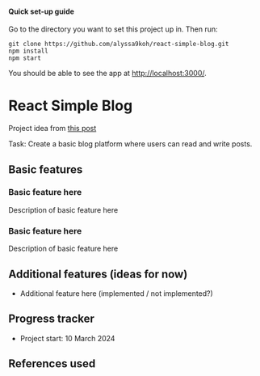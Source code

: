 #### Quick set-up guide
Go to the directory you want to set this project up in. Then run:

```
git clone https://github.com/alyssa9koh/react-simple-blog.git
npm install
npm start
```

You should be able to see the app at [http://localhost:3000/](http://localhost:3000/).

# React Simple Blog

Project idea from [this post](https://medium.com/@rohan.fulzele/50-beginner-and-intermediate-level-react-project-ideas-%EF%B8%8F-809b396faa39)

Task: Create a basic blog platform where users can read and write posts.

## Basic features

### Basic feature here
Description of basic feature here

### Basic feature here
Description of basic feature here

## Additional features (ideas for now)
* Additional feature here (implemented / not implemented?)

## Progress tracker
* Project start: 10 March 2024

## References used


